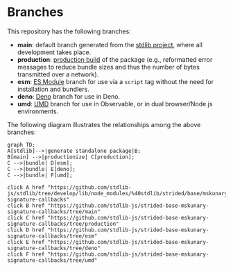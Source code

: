 <!--

@license Apache-2.0

Copyright (c) 2022 The Stdlib Authors.

Licensed under the Apache License, Version 2.0 (the "License");
you may not use this file except in compliance with the License.
You may obtain a copy of the License at

    http://www.apache.org/licenses/LICENSE-2.0

Unless required by applicable law or agreed to in writing, software
distributed under the License is distributed on an "AS IS" BASIS,
WITHOUT WARRANTIES OR CONDITIONS OF ANY KIND, either express or implied.
See the License for the specific language governing permissions and
limitations under the License.

-->

# Branches

This repository has the following branches:

-   **main**: default branch generated from the [stdlib project][stdlib-url], where all development takes place.
-   **production**: [production build][production-url] of the package (e.g., reformatted error messages to reduce bundle sizes and thus the number of bytes transmitted over a network).
-   **esm**: [ES Module][esm-url] branch for use via a `script` tag without the need for installation and bundlers.
-   **deno**: [Deno][deno-url] branch for use in Deno.
-   **umd**: [UMD][umd-url] branch for use in Observable, or in dual browser/Node.js environments.

The following diagram illustrates the relationships among the above branches:

```mermaid
graph TD;
A[stdlib]-->|generate standalone package|B;
B[main] -->|productionize| C[production];
C -->|bundle| D[esm];
C -->|bundle| E[deno];
C -->|bundle| F[umd];

click A href "https://github.com/stdlib-js/stdlib/tree/develop/lib/node_modules/%40stdlib/strided/base/mskunary-signature-callbacks"
click B href "https://github.com/stdlib-js/strided-base-mskunary-signature-callbacks/tree/main"
click C href "https://github.com/stdlib-js/strided-base-mskunary-signature-callbacks/tree/production"
click D href "https://github.com/stdlib-js/strided-base-mskunary-signature-callbacks/tree/esm"
click E href "https://github.com/stdlib-js/strided-base-mskunary-signature-callbacks/tree/deno"
click F href "https://github.com/stdlib-js/strided-base-mskunary-signature-callbacks/tree/umd"
```

[stdlib-url]: https://github.com/stdlib-js/stdlib/tree/develop/lib/node_modules/%40stdlib/strided/base/mskunary-signature-callbacks
[production-url]: https://github.com/stdlib-js/strided-base-mskunary-signature-callbacks/tree/production
[deno-url]: https://github.com/stdlib-js/strided-base-mskunary-signature-callbacks/tree/deno
[umd-url]: https://github.com/stdlib-js/strided-base-mskunary-signature-callbacks/tree/umd
[esm-url]: https://github.com/stdlib-js/strided-base-mskunary-signature-callbacks/tree/esm